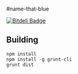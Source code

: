 #name-that-blue

[![Bitdeli Badge](https://d2weczhvl823v0.cloudfront.net/colingourlay/name-that-blue/trend.png)](https://bitdeli.com/free 'Bitdeli Badge')

## Building

```
npm install
npm install -g grunt-cli
grunt dist
```
